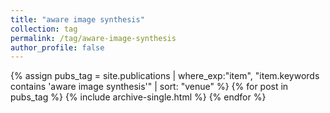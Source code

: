 ```yaml
---
title: "aware image synthesis"
collection: tag
permalink: /tag/aware-image-synthesis
author_profile: false
---
```

{% assign pubs_tag = site.publications | where_exp:"item", "item.keywords contains 'aware image synthesis'" | sort: "venue" %}
{% for post in pubs_tag %}
  {% include archive-single.html %}
{% endfor %}